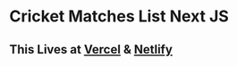 # Cricket Matches List Next JS 

## This Lives at [Vercel](https://cric-list-next-js.vercel.app/) & [Netlify](https://cric-list-next-js.netlify.app/)
